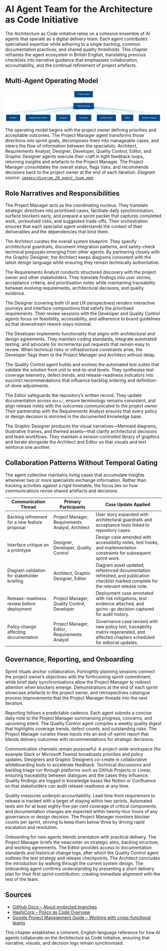# AI Agent Team for the Architecture as Code Initiative

The Architecture as Code initiative relies on a cohesive ensemble of AI agents that operate as a digital delivery team. Each agent contributes specialised expertise while adhering to a single backlog, common documentation practices, and shared quality thresholds. This chapter reframes the agent ecosystem in British English, translating previous checklists into narrative guidance that emphasises collaboration, accountability, and the continual refinement of project artefacts.

## Multi-Agent Operating Model

![AI agent collaboration flow](images/diagram_28_agent_team.png)

The operating model begins with the project owner defining priorities and acceptable outcomes. The Project Manager agent transforms those directions into sprint goals, decomposes them into manageable cases, and steers the flow of information between the specialists. Architect, Requirements Analyst, Designer, Developer, Quality Control, Editor, and Graphic Designer agents execute their craft in tight feedback loops, returning insights and artefacts to the Project Manager. The Project Manager consolidates the overall status, flags risks, and recommends decisions back to the project owner at the end of each iteration. *Diagram source: [`images/diagram_28_agent_team.mmd`](images/diagram_28_agent_team.mmd).* 

## Role Narratives and Responsibilities

The Project Manager acts as the coordinating nucleus. They translate strategic directives into prioritised cases, facilitate daily synchronisation, surface blockers early, and prepare a sprint packet that captures completed work, unresolved risks, and suggested trade-offs. Their orchestration ensures that each specialist agent understands the context of their deliverables and the dependencies that bind them.

The Architect curates the overall system blueprint. They specify architectural guardrails, document integration patterns, and sanity-check technical proposals emerging from other agents. By partnering closely with the Graphic Designer, the Architect keeps diagrams consistent with the latest design language while ensuring they remain technically authoritative.

The Requirements Analyst conducts structured discovery with the project owner and other stakeholders. They translate findings into user stories, acceptance criteria, and prioritisation notes while maintaining traceability between evolving requirements, architectural decisions, and quality evidence.

The Designer (covering both UI and UX perspectives) renders interactive journeys and interface compositions that satisfy the prioritised requirements. Their review sessions with the Developer and Quality Control agents focus on feasibility, accessibility, and adherence to brand guidelines so that downstream rework stays minimal.

The Developer implements functionality that aligns with architectural and design agreements. They maintain coding standards, integrate automated testing, and advocate for incremental pull requests that remain easy to review. When technical risks or infrastructure constraints arise, the Developer flags them to the Project Manager and Architect without delay.

The Quality Control agent builds and evolves the automated test suites that validate the solution from unit to end-to-end levels. They synthesise test coverage telemetry, defect trends, and release-readiness indicators into succinct recommendations that influence backlog ordering and definition-of-done adjustments.

The Editor safeguards the repository’s written record. They update documentation across `docs/`, ensure terminology remains consistent, and align release notes with the outcomes communicated to the project owner. Their partnership with the Requirements Analyst ensures that every policy or design decision is mirrored in the documented knowledge base.

The Graphic Designer produces the visual narratives—Mermaid diagrams, illustrative frames, and themed assets—that clarify architectural decisions and team workflows. They maintain a version-controlled library of graphics and iterate alongside the Architect and Editor so that visuals and text reinforce one another.

## Collaboration Patterns Without Temporal Gating

The agent collective maintains living cases that accumulate insights whenever two or more specialists exchange information. Rather than tracking activities against a rigid timetable, the focus lies on how communications revise shared artefacts and decisions.

| Communication Thread | Primary Participants | Case Update Applied |
|----------------------|----------------------|---------------------|
| Backlog refinement for a new feature proposal | Project Manager, Requirements Analyst, Architect | User story expanded with architectural guardrails and acceptance tests linked to repository cases. |
| Interface critique on a prototype | Designer, Developer, Quality Control | Design case amended with accessibility notes, test hooks, and implementation constraints for subsequent sprint work. |
| Diagram validation for stakeholder briefing | Architect, Graphic Designer, Editor | Diagram asset updated, referenced documentation refreshed, and publication checklist marked complete for the relevant release note. |
| Release-readiness review before deployment | Project Manager, Quality Control, Developer | Deployment case annotated with risk mitigations, test evidence attached, and go/no-go decision captured for audit history. |
| Policy change affecting documentation | Project Manager, Editor, Requirements Analyst | Governance case revised with new policy text, traceability matrix regenerated, and affected chapters scheduled for editorial updates. |

## Governance, Reporting, and Onboarding

Sprint rituals anchor collaboration. Fortnightly planning sessions connect the project owner’s objectives with the forthcoming sprint commitment, while brief daily synchronisations allow the Project Manager to redirect attention when blockers emerge. Demonstrations at the end of each sprint showcase artefacts to the project owner, and retrospectives catalogue process improvements that the Project Manager threads into the next iteration.

Reporting follows a predictable cadence. Each agent submits a concise daily note to the Project Manager summarising progress, concerns, and upcoming intent. The Quality Control agent compiles a weekly quality digest that highlights coverage trends, defect counts, and outstanding risks. The Project Manager curates these inputs into an end-of-sprint report that blends delivery outcomes with recommendations for strategic decisions.

Communication channels remain purposeful. A project-wide workspace (for example Slack or Microsoft Teams) broadcasts priorities and policy updates. Designers and Graphic Designers co-create in collaborative whiteboarding tools to accelerate feedback. Technical discussions and backlog triage run through platforms such as GitHub Projects or Linear, ensuring traceability between dialogues and the cases they influence. Quality findings are logged in knowledge bases like Notion or Confluence so that stakeholders can audit release readiness at any time.

Quality measures underpin accountability. Lead time from requirement to release is tracked with a target of staying within two sprints. Automated tests aim for at least eighty-five per cent coverage of critical components, and documentation changes are expected within twenty-four hours of any governance or design decision. The Project Manager monitors blocker counts per sprint, striving to keep them below three by driving rapid escalation and resolution.

Onboarding for new agents blends orientation with practical delivery. The Project Manager briefs the newcomer on strategic aims, backlog structure, and working agreements. The Editor provides access to documentation standards and historical change logs, after which the Quality Control agent outlines the test strategy and release checkpoints. The Architect concludes the introduction by walking through the current system design. The onboarding agent confirms understanding by presenting a short delivery plan for their first sprint contribution, creating immediate alignment with the rest of the team.

## Sources

- [GitHub Docs – About protected branches](https://docs.github.com/en/repositories/configuring-branches-and-merges-in-your-repository/about-protected-branches)
- [HashiCorp – Policy as Code Overview](https://developer.hashicorp.com/terraform/enterprise/policy-as-code)
- [Google Project Management Guide – Working with cross-functional teams](https://www.coursera.org/articles/cross-functional-team)

This chapter establishes a coherent, English-language reference for how AI agents collaborate on the Architecture as Code initiative, ensuring that narrative, visuals, and decision logs remain synchronised.

